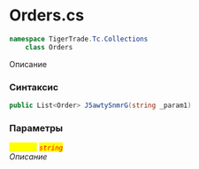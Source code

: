 
# Orders.cs
```csharp
namespace TigerTrade.Tc.Collections  
    class Orders
```

Описание

### Синтаксис
```csharp
public List<Order> J5awtySnmrG(string _param1)
```

### Параметры  
<mark style="color:yellow;">`_param1`</mark> <mark style="color:red;">*`string`*</mark>  
 *Описание*  
  

                    
                    